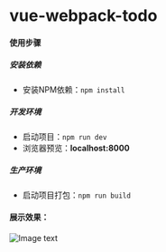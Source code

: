 # vue-webpack-todo

#### 使用步骤

##### 安装依赖
- 安装NPM依赖：`npm install`

##### 开发环境
- 启动项目：`npm run dev`
- 浏览器预览：__localhost:8000__

##### 生产环境
- 启动项目打包：`npm run build`

#### 展示效果：
![Image text](https://github.com/zhangyuanliang/vue-webpack-todo/blob/master/img/img.png)